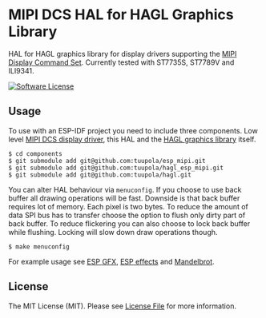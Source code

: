 # MIPI DCS HAL for HAGL Graphics Library

HAL for HAGL graphics library for display drivers supporting the [MIPI Display Command Set](https://www.mipi.org/specifications/display-command-set). Currently tested with ST7735S, ST7789V and ILI9341.

[![Software License](https://img.shields.io/badge/license-MIT-brightgreen.svg?style=flat-square)](LICENSE.md)

## Usage

To use with an ESP-IDF project you need to include three components. Low level [MIPI DCS display driver](https://github.com/tuupola/esp_mipi), this HAL and the [HAGL graphics library](https://github.com/tuupola/hagl) itself.

```
$ cd components
$ git submodule add git@github.com:tuupola/esp_mipi.git
$ git submodule add git@github.com:tuupola/hagl_esp_mipi.git
$ git submodule add git@github.com:tuupola/hagl.git
```

You can alter  HAL behaviour via `menuconfig`. If you choose to use back buffer all drawing operations will be fast. Downside is that back buffer requires lot of memory. Each pixel is two bytes. To reduce the amount of data SPI bus has to transfer choose the option to flush only dirty part of back buffer. To reduce flickering you can also choose to lock back buffer while flushing. Locking will slow down draw operations though.

```
$ make menuconfig
```

For example usage see [ESP GFX](https://github.com/tuupola/esp_gfx), [ESP effects](https://github.com/tuupola/esp_effects) and [Mandelbrot](https://github.com/tuupola/esp-examples/tree/master/014-mandelbrot).

## License

The MIT License (MIT). Please see [License File](LICENSE.md) for more information.
